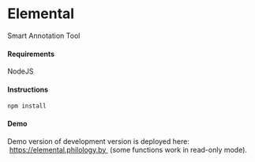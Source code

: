 # Elemental
Smart Annotation Tool

#### Requirements 

NodeJS

#### Instructions

`npm install`

#### Demo

Demo version of development version is deployed here:​ https://elemental.philology.by  (some functions work in read-only mode).

